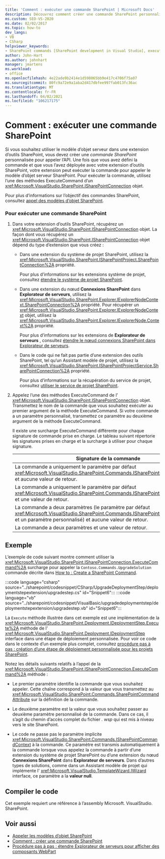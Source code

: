 ```yaml
---
title: 'Comment : exécuter une commande SharePoint | Microsoft Docs'
description: Découvrez comment créer une commande SharePoint personnalisée pour appeler l’API du modèle objet serveur à partir d’une extension d’outils SharePoint.
ms.custom: SEO-VS-2020
ms.date: 02/02/2017
ms.topic: how-to
dev_langs:
- VB
- CSharp
helpviewer_keywords:
- SharePoint commands [SharePoint development in Visual Studio], executing
author: John-Hart
ms.author: johnhart
manager: jmartens
ms.workload:
- office
ms.openlocfilehash: 4e22ade9b2414e1d598065bb9e417c4706f75a07
ms.sourcegitcommit: 80fc9a72e9a1aba2d417dbfee997fab013fc36ac
ms.translationtype: MT
ms.contentlocale: fr-FR
ms.lasthandoff: 04/02/2021
ms.locfileid: "106217175"
---
```

# <a name="how-to-execute-a-sharepoint-command"></a>Comment : exécuter une commande SharePoint
  Si vous souhaitez utiliser le modèle d’objet serveur dans une extension d’outils SharePoint, vous devez créer une *commande SharePoint* personnalisée pour appeler l’API. Une fois que vous avez défini la commande et que vous l’avez déployée avec votre extension d’outils SharePoint, votre extension peut exécuter la commande pour appeler le modèle d’objet serveur SharePoint. Pour exécuter la commande, utilisez l’une des méthodes ExecuteCommand d’un <xref:Microsoft.VisualStudio.SharePoint.ISharePointConnection> objet.

 Pour plus d’informations sur l’objectif des commandes SharePoint, consultez [appel des modèles d’objet SharePoint](../sharepoint/calling-into-the-sharepoint-object-models.md).

### <a name="to-execute-a-sharepoint-command"></a>Pour exécuter une commande SharePoint

1. Dans votre extension d’outils SharePoint, récupérez un <xref:Microsoft.VisualStudio.SharePoint.ISharePointConnection> objet. La façon dont vous récupérez un <xref:Microsoft.VisualStudio.SharePoint.ISharePointConnection> objet dépend du type d’extension que vous créez :

    - Dans une extension du système de projet SharePoint, utilisez la <xref:Microsoft.VisualStudio.SharePoint.ISharePointProject.SharePointConnection%2A> propriété.

         Pour plus d’informations sur les extensions système de projet, consultez [étendre le système de projet SharePoint](../sharepoint/extending-the-sharepoint-project-system.md).

    - Dans une extension du nœud **Connexions SharePoint** dans **Explorateur de serveurs**, utilisez la <xref:Microsoft.VisualStudio.SharePoint.Explorer.IExplorerNodeContext.SharePointConnection%2A> propriété. Pour récupérer un <xref:Microsoft.VisualStudio.SharePoint.Explorer.IExplorerNodeContext> objet, utilisez la <xref:Microsoft.VisualStudio.SharePoint.Explorer.IExplorerNode.Context%2A> propriété.

         Pour plus d’informations sur les extensions de **Explorateur de serveurs** , consultez [étendre le nœud connexions SharePoint dans Explorateur de serveurs](../sharepoint/extending-the-sharepoint-connections-node-in-server-explorer.md).

    - Dans le code qui ne fait pas partie d’une extension des outils SharePoint, tel qu’un Assistant modèle de projet, utilisez la <xref:Microsoft.VisualStudio.SharePoint.ISharePointProjectService.SharePointConnection%2A> propriété.

         Pour plus d’informations sur la récupération du service de projet, consultez [utiliser le service de projet SharePoint](../sharepoint/using-the-sharepoint-project-service.md).

2. Appelez l’une des méthodes ExecuteCommand de l' <xref:Microsoft.VisualStudio.SharePoint.ISharePointConnection> objet. Transmettez le nom de la commande que vous souhaitez exécuter au premier argument de la méthode ExecuteCommand. Si votre commande a un paramètre personnalisé, transmettez ce paramètre au deuxième argument de la méthode ExecuteCommand.

     Il existe une surcharge ExecuteCommand différente pour chaque signature de commande prise en charge. Le tableau suivant répertorie les signatures prises en charge et la surcharge à utiliser pour chaque signature.

    |Signature de la commande|Surcharge de la valeur ExecuteCommand à utiliser|
    |-----------------------|------------------------------------|
    |La commande a uniquement le paramètre par défaut <xref:Microsoft.VisualStudio.SharePoint.Commands.ISharePointCommandContext> et aucune valeur de retour.|<xref:Microsoft.VisualStudio.SharePoint.ISharePointConnection.ExecuteCommand%2A>|
    |La commande a uniquement le paramètre par défaut <xref:Microsoft.VisualStudio.SharePoint.Commands.ISharePointCommandContext> et une valeur de retour.|<xref:Microsoft.VisualStudio.SharePoint.ISharePointConnection.ExecuteCommand%2A>|
    |La commande a deux paramètres (le paramètre par défaut <xref:Microsoft.VisualStudio.SharePoint.Commands.ISharePointCommandContext> et un paramètre personnalisé) et aucune valeur de retour.|<xref:Microsoft.VisualStudio.SharePoint.ISharePointConnection.ExecuteCommand%2A>|
    |La commande a deux paramètres et une valeur de retour.|<xref:Microsoft.VisualStudio.SharePoint.ISharePointConnection.ExecuteCommand%2A>|

## <a name="example"></a>Exemple
 L’exemple de code suivant montre comment utiliser la <xref:Microsoft.VisualStudio.SharePoint.ISharePointConnection.ExecuteCommand%2A> surcharge pour appeler la `Contoso.Commands.UpgradeSolution` commande décrite dans [How to : Create a SharePoint Command](../sharepoint/how-to-create-a-sharepoint-command.md).

 :::code language="csharp" source="../sharepoint/codesnippet/CSharp/UpgradeDeploymentStep/deploymentstepextension/upgradestep.cs" id="Snippet6":::
 :::code language="vb" source="../sharepoint/codesnippet/VisualBasic/upgradedeploymentstep/deploymentstepextension/upgradestep.vb" id="Snippet6":::

 La `Execute` méthode illustrée dans cet exemple est une implémentation de la <xref:Microsoft.VisualStudio.SharePoint.Deployment.IDeploymentStep.Execute%2A> méthode de l' <xref:Microsoft.VisualStudio.SharePoint.Deployment.IDeploymentStep> interface dans une étape de déploiement personnalisée. Pour voir ce code dans le contexte d’un exemple plus complet, consultez [procédure pas à pas : création d’une étape de déploiement personnalisée pour les projets SharePoint](../sharepoint/walkthrough-creating-a-custom-deployment-step-for-sharepoint-projects.md).

 Notez les détails suivants relatifs à l’appel de la <xref:Microsoft.VisualStudio.SharePoint.ISharePointConnection.ExecuteCommand%2A> méthode :

- Le premier paramètre identifie la commande que vous souhaitez appeler. Cette chaîne correspond à la valeur que vous transmettez au <xref:Microsoft.VisualStudio.SharePoint.Commands.SharePointCommandAttribute> sur la définition de la commande.

- Le deuxième paramètre est la valeur que vous souhaitez passer au deuxième paramètre personnalisé de la commande. Dans ce cas, il s’agit du chemin d’accès complet du fichier *. wsp* qui est mis à niveau vers le site SharePoint.

- Le code ne passe pas le paramètre implicite <xref:Microsoft.VisualStudio.SharePoint.Commands.ISharePointCommandContext> à la commande. Ce paramètre est transmis automatiquement à la commande lorsque vous appelez la commande à partir d’une extension du système de projet SharePoint ou d’une extension du nœud **Connexions SharePoint** dans **Explorateur de serveurs**. Dans d’autres types de solutions, comme dans un Assistant modèle de projet qui implémente l' <xref:Microsoft.VisualStudio.TemplateWizard.IWizard> interface, ce paramètre a la **valeur null**.

## <a name="compile-the-code"></a>Compiler le code
 Cet exemple requiert une référence à l’assembly Microsoft. VisualStudio. SharePoint.

## <a name="see-also"></a>Voir aussi
- [Appeler les modèles d’objet SharePoint](../sharepoint/calling-into-the-sharepoint-object-models.md)
- [Comment : créer une commande SharePoint](../sharepoint/how-to-create-a-sharepoint-command.md)
- [Procédure pas à pas : étendre Explorateur de serveurs pour afficher des composants WebPart](../sharepoint/walkthrough-extending-server-explorer-to-display-web-parts.md)
